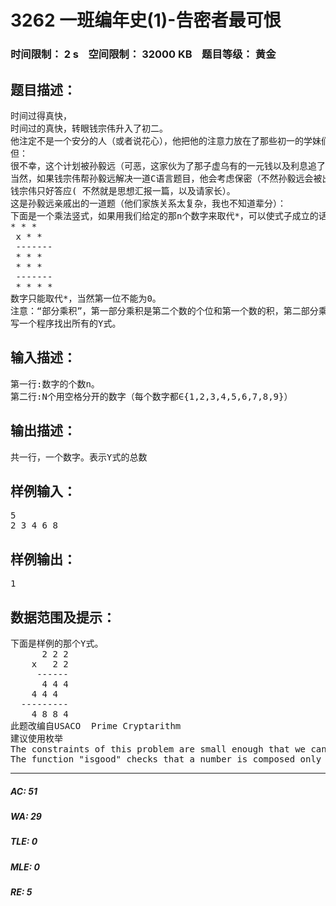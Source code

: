 # 3262 一班编年史(1)-告密者最可恨   
### 时间限制： 2 s&nbsp;&nbsp;&nbsp;&nbsp;空间限制： 32000 KB&nbsp;&nbsp;&nbsp;&nbsp;题目等级： 黄金  
## 题目描述：  

<pre>
时间过得真快，
时间过的真快，转眼钱宗伟升入了初二。  
他注定不是一个安分的人（或者说花心），他把他的注意力放在了那些初一的学妹们（生物老师言：多吃多占），并制定了严密的泡学妹计划（明知狼多肉少）。  
但：  
很不幸，这个计划被孙毅远（可恶，这家伙为了那子虚乌有的一元钱以及利息追了我三年）发现了，并威胁要告诉老班！  
当然，如果钱宗伟帮孙毅远解决一道C语言题目，他会考虑保密（不然孙毅远会被出题人干掉的）。要知道，去年钱宗伟那NOIP一战不知使多少清纯少女倾心。  
钱宗伟只好答应( 不然就是思想汇报一篇，以及请家长）。  
这是孙毅远亲戚出的一道题（他们家族关系太复杂，我也不知道辈分）：  
下面是一个乘法竖式，如果用我们给定的那n个数字来取代*，可以使式子成立的话，我们就叫这个式子Y式（以那人名字命名，保护当事人隐私）
* * *  
 x * *  
 -------  
 * * *  
 * * *  
 -------  
 * * * *
数字只能取代*，当然第一位不能为0。
注意：“部分乘积”，第一部分乘积是第二个数的个位和第一个数的积，第二部分乘积是第二个数的十位和第一个数的乘积.
写一个程序找出所有的Y式。
</pre>
  
  
## 输入描述：  

<pre>
第一行:数字的个数n。
第二行:N个用空格分开的数字（每个数字都∈{1,2,3,4,5,6,7,8,9}）
</pre>
  
  
## 输出描述：  

<pre>
共一行，一个数字。表示Y式的总数
</pre>
  
  
## 样例输入：  

<pre>
5  
2 3 4 6 8
</pre>
  
  
## 样例输出：  

<pre>
1
</pre>
  
  
## 数据范围及提示：  

<pre>
下面是样例的那个Y式。  
      2 2 2  
    x   2 2  
     ------  
      4 4 4  
    4 4 4  
  ---------  
    4 8 8 4
此题改编自USACO  Prime Cryptarithm
建议使用枚举
The constraints of this problem are small enough that we can just try all possible products of 3 digit * 2 digit numbers, and look to see if all the correct digits are used.
The function "isgood" checks that a number is composed only of acceptable digits, and "isgoodprod" checks that all the lines of the multiplication are composed of acceptable digits.
</pre>
  
  
***  

##### AC: 51  
##### WA: 29  
##### TLE: 0  
##### MLE: 0  
##### RE: 5  
